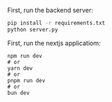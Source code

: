 
First, run the backend server:

```bash
pip install -r requirements.txt
python server.py
```
First, run the nextjs applicatiom:

```
npm run dev
# or
yarn dev
# or
pnpm run dev
# or
bun dev
```
